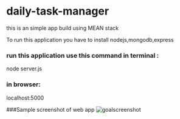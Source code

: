 # daily-task-manager
this is an simple app build using MEAN stack


To run this application you have to install nodejs,mongodb,express

### run this application use this command in terminal :
node server.js


### in browser:
localhost:5000


###Sample screenshot of web app
![goalscreenshot](https://user-images.githubusercontent.com/35848593/42759714-91d9679e-8925-11e8-81a5-0a2bfbd6f2dc.png)

